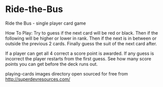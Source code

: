 # Ride-the-Bus
Ride the Bus - single player card game

How To Play:
Try to guess if the next card will be red or black.
Then if the following will be higher or lower in rank.
Then if the next is in between or outside the previous 2 cards.
Finally guess the suit of the next card after.
    
If a player can get all 4 correct a score point is awarded.
If any guess is incorrect the player restarts from the first guess.
See how many score points you can get before the deck runs out.

playing-cards images directory open sourced for free from http://superdevresources.com/
